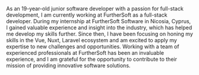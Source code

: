 As an 19-year-old junior software developer with a passion for full-stack development, I am currently working at FurtherSoft as a full-stack developer. During my internship at FurtherSoft Software in Nicosia, Cyprus, I gained valuable experience and insight into the industry, which has helped me develop my skills further. Since then, I have been focusing on honing my skills in the Vue, Nuxt, Laravel ecosystem and am excited to apply my expertise to new challenges and opportunities. Working with a team of experienced professionals at FurtherSoft has been an invaluable experience, and I am grateful for the opportunity to contribute to their mission of providing innovative software solutions.
